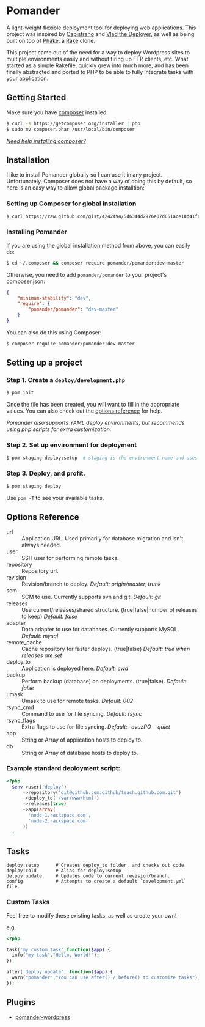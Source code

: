 Pomander
=======

A light-weight flexible deployment tool for deploying web applications. This project was inspired by [Capistrano](https://github.com/capistrano/capistrano) and [Vlad the Deployer](http://rubyhitsquad.com/Vlad_the_Deployer.html), as well as being built on top of [Phake](https://github.com/jaz303/phake), a [Rake](http://rake.rubyforge.org/) clone.

This project came out of the need for a way to deploy Wordpress sites to multiple environments easily and without firing up FTP clients, etc. What started as a simple Rakefile, quickly grew into much more, and has been finally abstracted and ported to PHP to be able to fully integrate tasks with your application.

Getting Started
---------------

Make sure you have [composer](http://getcomposer.org/) installed:

```bash
$ curl -s https://getcomposer.org/installer | php
$ sudo mv composer.phar /usr/local/bin/composer
```

[_Need help installing composer?_](http://getcomposer.org/doc/00-intro.md#installation-nix)

Installation
------------

I like to install Pomander globally so I can use it in any project.
Unfortunately, Composer does not have a way of doing this by default, 
so here is an easy way to allow global package installtion:

### Setting up Composer for global installation

```bash
$ curl https://raw.github.com/gist/4242494/5d6344d2976e07d051ace18d41fa035113353e90/global_composer.sh | sh
```

### Installing Pomander

If you are using the global installation method from above, you can easily do:

```bash
$ cd ~/.composer && composer require pomander/pomander:dev-master
```

Otherwise, you need to add `pomander/pomander` to your project's composer.json:

```json
{
	"minimum-stability": "dev",
	"require": {
		"pomander/pomander": "dev-master"
	}	
}
```

You can also do this using Composer:

```bash
$ composer require pomander/pomander:dev-master
```

Setting up a project
--------------------

### Step 1. Create a `deploy/development.php`

```bash
$ pom init
```

Once the file has been created, you will want to fill in the appropriate values.
You can also check out the [options reference](#options-reference) for help.

_Pomander also supports YAML deploy environments, but recommends using php scripts for extra customization._

### Step 2. Set up environment for deployment

```bash
$ pom staging deploy:setup  # staging is the environment name and uses deploy/staging.php
```

### Step 3. Deploy, and profit.

```bash
$ pom staging deploy
```

Use `pom -T` to see your available tasks.

Options Reference
-----------------------

<dl>
<dt>url</dt>
<dd>Application URL. Used primarily for database migration and isn't always needed.</dd>
<dt>user</dt>
<dd>SSH user for performing remote tasks.</dd>
<dt>repository</dt>
<dd>Repository url.</dd>
<dt>revision</dt>
<dd>Revision/branch to deploy. <em>Default: origin/master, trunk</em></dd>
<dt>scm</dt>
<dd>SCM to use. Currently supports svn and git. <em>Default: git</em></dd>
<dt>releases</dt>
<dd>Use current/releases/shared structure. (true|false|number of releases to keep) <em>Default: false</em></dd>
<dt>adapter</dt>
<dd>Data adapter to use for databases. Currently supports MySQL. <em>Default: mysql</em></dd>
<dt>remote_cache</dt>
<dd>Cache repository for faster deploys. (true|false) <em>Default: true when releases are set</em></dd>
<dt>deploy_to</dt>
<dd>Application is deployed here. <em>Default: cwd</em></dd>
<dt>backup</dt>
<dd>Perform backup (database) on deployments. (true|false). <em>Default: false</em></dd>
<dt>umask</dt>
<dd>Umask to use for remote tasks. <em>Default: 002</em></dd>
<dt>rsync_cmd</dt>
<dd>Command to use for file syncing. <em>Default: rsync</em></dd>
<dt>rsync_flags</dt>
<dd>Extra flags to use for file syncing. <em>Default: -avuzPO --quiet</em></dd>
<dt>app</dt>
<dd>String or Array of application hosts to deploy to.</dd>
<dt>db</dt>
<dd>String or Array of database hosts to deploy to.</dd>
</dl>

### Example standard deployment script:

```php
<?php
  $env->user('deploy')
      ->repository('git@github.com:github/teach.github.com.git')
      ->deploy_to('/var/www/html')
      ->releases(true)
      ->app(array(
        'node-1.rackspace.com',
        'node-2.rackspace.com'
      ))
  ;
```

Tasks
-----

```
deploy:setup      # Creates deploy_to folder, and checks out code.
deploy:cold       # Alias for deploy:setup
delpoy:update     # Updates code to current revision/branch.
config            # Attempts to create a default `development.yml` file.
```

### Custom Tasks

Feel free to modify these existing tasks, as well as create your own!

e.g.

```php
<?php

task('my custom task',function($app) {
  info("my task","Hello, World!");
});

after('deploy:update', function($app) {
  warn("pomander","You can use after() / before() to customize tasks");
});
```

Plugins
-------

* [pomander-wordpress](https://github.com/tamagokun/pomander-wordpress)

